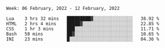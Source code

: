<!--START_SECTION:waka-->
```text
Week: 06 February, 2022 - 12 February, 2022

Lua    3 hrs 32 mins   █████████▓░░░░░░░░░░░░░░░   38.92 % 
HTML   2 hrs 4 mins    █████▓░░░░░░░░░░░░░░░░░░░   22.85 % 
CSS    1 hr 3 mins     ███░░░░░░░░░░░░░░░░░░░░░░   11.71 % 
Bash   58 mins         ██▓░░░░░░░░░░░░░░░░░░░░░░   10.65 % 
INI    23 mins         █░░░░░░░░░░░░░░░░░░░░░░░░   04.36 % 
```
<!--END_SECTION:waka-->
